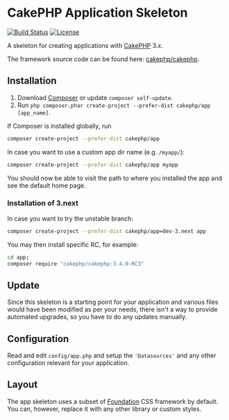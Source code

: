 # CakePHP Application Skeleton

[![Build Status](https://img.shields.io/travis/cakephp/app/master.svg?style=flat-square)](https://travis-ci.org/cakephp/app)
[![License](https://img.shields.io/packagist/l/cakephp/app.svg?style=flat-square)](https://packagist.org/packages/cakephp/app)

A skeleton for creating applications with [CakePHP](http://cakephp.org) 3.x.

The framework source code can be found here: [cakephp/cakephp](https://github.com/cakephp/cakephp).

## Installation

1. Download [Composer](http://getcomposer.org/doc/00-intro.md) or update `composer self-update`.
2. Run `php composer.phar create-project --prefer-dist cakephp/app [app_name]`.

If Composer is installed globally, run

```bash
composer create-project --prefer-dist cakephp/app
```

In case you want to use a custom app dir name (e.g. `/myapp/`):

```bash
composer create-project --prefer-dist cakephp/app myapp
```

You should now be able to visit the path to where you installed the app and see the default home page.

### Installation of 3.next

In case you want to try the unstable branch:

```bash
composer create-project --prefer-dist cakephp/app=dev-3.next app
```

You may then install specific RC, for example:

```bash
cd app;
composer require "cakephp/cakephp:3.4.0-RC3"
```

## Update

Since this skeleton is a starting point for your application and various files would have been modified as per your needs, there isn't a way to provide automated upgrades, so you have to do any updates manually.

## Configuration

Read and edit `config/app.php` and setup the `'Datasources'` and any other
configuration relevant for your application.

## Layout
The app skeleton uses a subset of [Foundation](http://foundation.zurb.com/) CSS framework by default. You can, however, replace it with any other library or custom styles.
